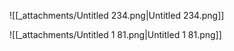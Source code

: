 ![[_attachments/Untitled 234.png|Untitled 234.png]]

![[_attachments/Untitled 1 81.png|Untitled 1 81.png]]